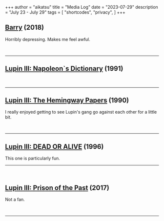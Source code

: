 +++
author = "aikatsu"
title = "Media Log"
date = "2023-07-29"
description = "July 23 - July 29"
tags = [
    "shortcodes",
    "privacy",
]
+++

## [Barry](https://www.imdb.com/title/tt5348176/) (2018)

Horribly depressing. Makes me feel awful.

<br>

---

## [Lupin III: Napoleon`s Dictionary](https://anidb.net/anime/2137) (1991)


<br>

---

## [Lupin III: The Hemingway Papers](https://anidb.net/anime/2014) (1990)

I really enjoyed getting to see Lupin's gang go against each other for a little bit.


<br>

---

## [Lupin III: DEAD OR ALIVE](https://anidb.net/anime/703) (1996)

This one is particularly fun.

---

<br>

## [Lupin III: Prison of the Past](https://anidb.net/anime/15198) (2017)

Not a fan.

<br>

---

<br>





